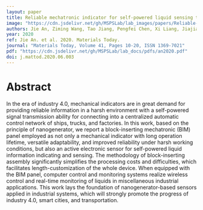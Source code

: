 ```yaml
---
layout: paper
title: Reliable mechatronic indicator for self-powered liquid sensing toward smart manufacture and safe transportation
image: "https://cdn.jsdelivr.net/gh/MSPSLab/lab_images/papers/Reliable-mechatronic-indicator.png"
authors: Jie An, Ziming Wang, Tao Jiang, Pengfei Chen, Xi Liang, Jiajia Shao, Jinhui Nie, Minyi Xu, Zhong Lin Wang
year: 2020
ref: Jie An. et al. 2020. Materials Today.
journal: "Materials Today, Volume 41, Pages 10-20, ISSN 1369-7021"
pdf: "https://cdn.jsdelivr.net/gh/MSPSLab/lab_docs/pdfs/an2020.pdf"
doi: j.mattod.2020.06.003
---
```


# Abstract

In the era of industry 4.0, mechanical indicators are in great demand for providing reliable information in a harsh environment with a self-powered signal transmission ability for connecting into a centralized automatic control network of ships, trucks, and factories. In this work, based on the principle of nanogenerator, we report a block-inserting mechatronic (BIM) panel employed as not only a mechanical indicator with long operation lifetime, versatile adaptability, and improved reliability under harsh working conditions, but also an active electronic sensor for self-powered liquid information indicating and sensing. The methodology of block-inserting assembly significantly simplifies the processing costs and difficulties, which facilitates length-customization of the whole device. When equipped with the BIM panel, computer control and monitoring systems realize wireless control and real-time monitoring of liquids in miscellaneous industrial applications. This work lays the foundation of nanogenerator-based sensors applied in industrial systems, which will strongly promote the progress of industry 4.0, smart cities, and transportation.

